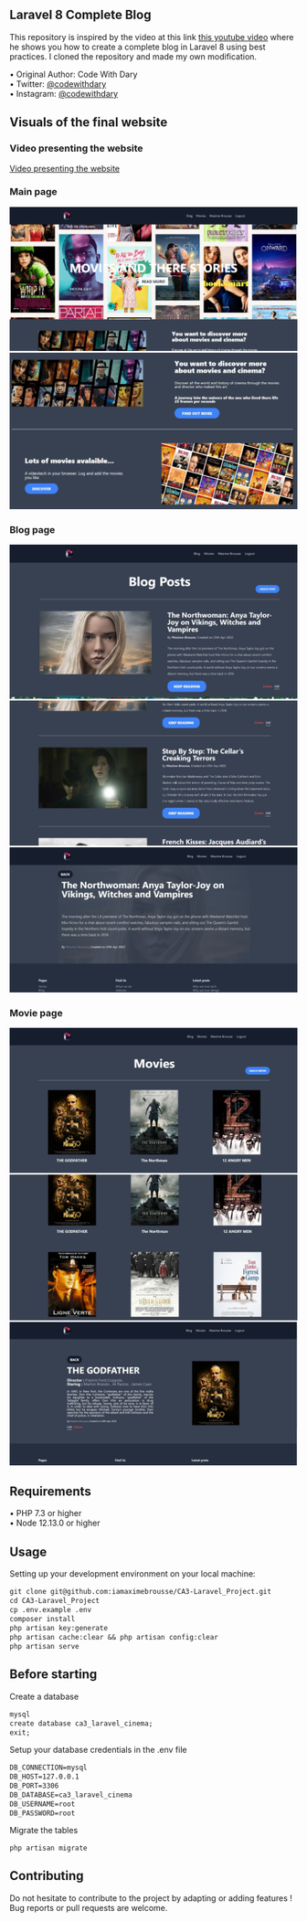## Laravel 8 Complete Blog

This repository is inspired by the video at this link [this youtube video](https://www.youtube.com/watch?v=HKJDLXsTr8A&t=4710s) where he shows you how to create a complete blog in Laravel 8 using best practices. I cloned the repository and made my own modification.

•	Original Author: Code With Dary <br>
•	Twitter: [@codewithdary](https://twitter.com/codewithdary) <br>
•	Instagram: [@codewithdary](https://www.instagram.com/codewithdary/) <br>

## Visuals of the final website
### Video presenting the website
[Video presenting the website](https://youtu.be/2iOi_l9I_oY)

### Main page
![alt text](https://github.com/iamaximebrousse/CA3-Laravel_Project/blob/main/public/images/mainPage.JPG)
![alt text](https://github.com/iamaximebrousse/CA3-Laravel_Project/blob/main/public/images/mainPage2.JPG)

### Blog page
![alt text](https://github.com/iamaximebrousse/CA3-Laravel_Project/blob/main/public/images/blogPage.JPG)
![alt text](https://github.com/iamaximebrousse/CA3-Laravel_Project/blob/main/public/images/blogPage2.JPG)
![alt text](https://github.com/iamaximebrousse/CA3-Laravel_Project/blob/main/public/images/blogPage3.JPG)

### Movie page
![alt text](https://github.com/iamaximebrousse/CA3-Laravel_Project/blob/main/public/images/moviePage.JPG)
![alt text](https://github.com/iamaximebrousse/CA3-Laravel_Project/blob/main/public/images/moviePage2.JPG)
![alt text](https://github.com/iamaximebrousse/CA3-Laravel_Project/blob/main/public/images/moviePage3.JPG)


## Requirements
•	PHP 7.3 or higher <br>
•	Node 12.13.0 or higher <br>

## Usage <br>
Setting up your development environment on your local machine: <br>
```
git clone git@github.com:iamaximebrousse/CA3-Laravel_Project.git
cd CA3-Laravel_Project
cp .env.example .env
composer install
php artisan key:generate
php artisan cache:clear && php artisan config:clear
php artisan serve
```

## Before starting <br>
Create a database <br>
```
mysql
create database ca3_laravel_cinema;
exit;
```

Setup your database credentials in the .env file <br>
```
DB_CONNECTION=mysql
DB_HOST=127.0.0.1
DB_PORT=3306
DB_DATABASE=ca3_laravel_cinema
DB_USERNAME=root
DB_PASSWORD=root
```

Migrate the tables
```
php artisan migrate
```

## Contributing
Do not hesitate to contribute to the project by adapting or adding features ! Bug reports or pull requests are welcome.
